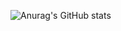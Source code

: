 ![Anurag's GitHub stats](https://github-readme-stats.vercel.app/api?username=akhmadmamirov&show_icons=true&theme=radical)
